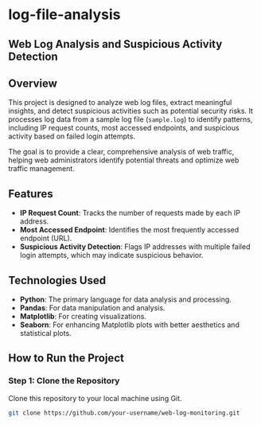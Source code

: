 # log-file-analysis
## Web Log Analysis and Suspicious Activity Detection

## Overview
This project is designed to analyze web log files, extract meaningful insights, and detect suspicious activities such as potential security risks. It processes log data from a sample log file (`sample.log`) to identify patterns, including IP request counts, most accessed endpoints, and suspicious activity based on failed login attempts. 

The goal is to provide a clear, comprehensive analysis of web traffic, helping web administrators identify potential threats and optimize web traffic management.

## Features
- **IP Request Count**: Tracks the number of requests made by each IP address.
- **Most Accessed Endpoint**: Identifies the most frequently accessed endpoint (URL).
- **Suspicious Activity Detection**: Flags IP addresses with multiple failed login attempts, which may indicate suspicious behavior.

## Technologies Used
- **Python**: The primary language for data analysis and processing.
- **Pandas**: For data manipulation and analysis.
- **Matplotlib**: For creating visualizations.
- **Seaborn**: For enhancing Matplotlib plots with better aesthetics and statistical plots.

## How to Run the Project

### Step 1: Clone the Repository
Clone this repository to your local machine using Git.

```bash
git clone https://github.com/your-username/web-log-monitoring.git
